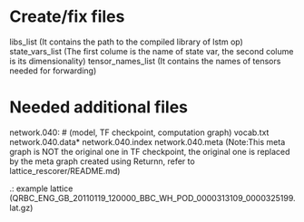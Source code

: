 
# Create/fix files

libs_list (It contains the path to the compiled library of lstm op)
state_vars_list (The first colume is the name of state var, the second colume is its dimensionality)
tensor_names_list (It contains the names of tensors needed for forwarding)


# Needed additional files

network.040:  # (model, TF checkpoint, computation graph)
vocab.txt
network.040.data*
network.040.index
network.040.meta (Note:This meta graph is NOT the original one in TF checkpoint, the original one is replaced by the meta graph created using Returnn, refer to lattice_rescorer/README.md)

.:
example lattice (QRBC_ENG_GB_20110119_120000_BBC_WH_POD_0000313109_0000325199.lat.gz)
